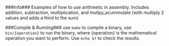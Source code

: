 ###Info###
Examples of how to use arithmetic in assembly. Includes addition, subtraction, multiplication, and mulipy\_acummulate (with multiply 2 values and adds a third to the sum)

###Compile & Running###
use `make` to compile a binary,
use `bin/{operation}` to run the binary, where {operation} is the mathematical operation you want to perform. Use `echo $?` to check the results.
